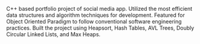C++ based portfolio project of social media app.
Utilized the most efficient data structures and algorithm techniques for development.
Featured for Object Oriented Paradigm to follow conventional software engineering practices.
Built the project using Heapsort, Hash Tables, AVL Trees, Doubly Circular Linked Lists, and Max Heaps.
